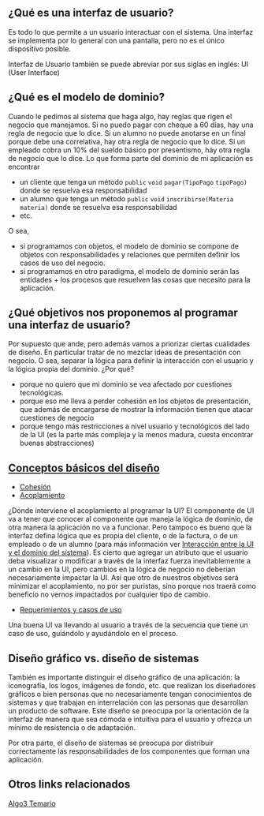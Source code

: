¿Qué es una interfaz de usuario?
--------------------------------

Es todo lo que permite a un usuario interactuar con el sistema. Una interfaz se implementa por lo general con una pantalla, pero no es el único dispositivo posible.

Interfaz de Usuario también se puede abreviar por sus siglas en inglés: UI (User Interface)

¿Qué es el modelo de dominio?
-----------------------------

Cuando le pedimos al sistema que haga algo, hay reglas que rigen el negocio que manejamos. Si no puedo pagar con cheque a 60 días, hay una regla de negocio que lo dice. Si un alumno no puede anotarse en un final porque debe una correlativa, hay otra regla de negocio que lo dice. Si un empleado cobra un 10% del sueldo básico por presentismo, hay otra regla de negocio que lo dice. Lo que forma parte del dominio de mi aplicación es encontrar

-   un cliente que tenga un método `public` `void` `pagar(TipoPago` `tipoPago)` donde se resuelva esa responsabilidad
-   un alumno que tenga un método `public` `void` `inscribirse(Materia` `materia)` donde se resuelva esa responsabilidad
-   etc.

O sea,

-   si programamos con objetos, el modelo de dominio se compone de objetos con responsabilidades y relaciones que permiten definir los casos de uso del negocio.
-   si programamos en otro paradigma, el modelo de dominio serán las entidades + los procesos que resuelven las cosas que necesito para la aplicación.

¿Qué objetivos nos proponemos al programar una interfaz de usuario?
-------------------------------------------------------------------

Por supuesto que ande, pero además vamos a priorizar ciertas cualidades de diseño. En particular tratar de no mezclar ideas de presentación con negocio. O sea, separar la lógica para definir la interacción con el usuario y la lógica propia del dominio. ¿Por qué?

-   porque no quiero que mi dominio se vea afectado por cuestiones tecnológicas.
-   porque eso me lleva a perder cohesión en los objetos de presentación, que además de encargarse de mostrar la información tienen que atacar cuestiones de negocio
-   porque tengo más restricciones a nivel usuario y tecnológicos del lado de la UI (es la parte más compleja y la menos madura, cuesta encontrar buenas abstracciones)

[Conceptos básicos del diseño](conceptos-basicos-del-diseno.html)
-----------------------------------------------------------------------

-   [Cohesión](conceptos-basicos-del-diseno.html)
-   [Acoplamiento](conceptos-basicos-del-diseno.html)

¿Dónde interviene el acoplamiento al programar la UI? El componente de UI va a tener que conocer al componente que maneja la lógica de dominio, de otra manera la aplicación no va a funcionar. Pero tampoco es bueno que la interfaz defina lógica que es propia del cliente, o de la factura, o de un empleado o de un alumno (para más información ver [Interacción entre la UI y el dominio del sistema](integracion-de-la-ui-en-una-arquitectura-de-un-sistema-de-software-interaccion-entre-la-ui-y-el-dominio-del-sistema.html)). Es cierto que agregar un atributo que el usuario deba visualizar o modificar a través de la interfaz fuerza inevitablemente a un cambio en la UI, pero cambios en la lógica de negocio no deberían necesariamente impactar la UI. Así que otro de nuestros objetivos será minimizar el acoplamiento, no por ser puristas, sino porque nos traerá como beneficio no vernos impactados por cualquier tipo de cambio.

-   [Requerimientos y casos de uso](conceptos-basicos-del-diseno.html)

Una buena UI va llevando al usuario a través de la secuencia que tiene un caso de uso, guiándolo y ayudándolo en el proceso.

Diseño gráfico vs. diseño de sistemas
-------------------------------------

También es importante distinguir el diseño gráfico de una aplicación: la iconografía, los logos, imágenes de fondo, etc. que realizan los diseñadores gráficos o bien personas que no necesariamente tengan conocimientos de sistemas y que trabajan en interrelación con las personas que desarrollan un producto de software. Este diseño se preocupa por la orientación de la interfaz de manera que sea cómoda e intuitiva para el usuario y ofrezca un mínimo de resistencia o de adaptación.

Por otra parte, el diseño de sistemas se preocupa por distribuir correctamente las responsabilidades de los componentes que forman una aplicación.

Otros links relacionados
------------------------

[Algo3 Temario](algo3-temario.html)
